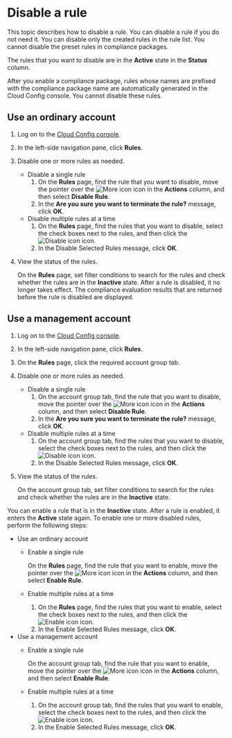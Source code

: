 # Disable a rule

This topic describes how to disable a rule. You can disable a rule if you do not need it. You can disable only the created rules in the rule list. You cannot disable the preset rules in compliance packages.

The rules that you want to disable are in the **Active** state in the **Status** column.

After you enable a compliance package, rules whose names are prefixed with the compliance package name are automatically generated in the Cloud Config console. You cannot disable these rules.

## Use an ordinary account

1.  Log on to the [Cloud Config console](https://config.console.aliyun.com).

2.  In the left-side navigation pane, click **Rules**.

3.  Disable one or more rules as needed.

    -   Disable a single rule
        1.  On the **Rules** page, find the rule that you want to disable, move the pointer over the ![More icon](https://static-aliyun-doc.oss-accelerate.aliyuncs.com/assets/img/en-US/3060019951/p93049.png) icon in the **Actions** column, and then select **Disable Rule**.
        2.  In the **Are you sure you want to terminate the rule?** message, click **OK**.
    -   Disable multiple rules at a time
        1.  On the **Rules** page, find the rules that you want to disable, select the check boxes next to the rules, and then click the ![Disable icon](https://static-aliyun-doc.oss-accelerate.aliyuncs.com/assets/img/en-US/2080062261/p260192.png) icon.
        2.  In the Disable Selected Rules message, click **OK**.
4.  View the status of the rules.

    On the **Rules** page, set filter conditions to search for the rules and check whether the rules are in the **Inactive** state. After a rule is disabled, it no longer takes effect. The compliance evaluation results that are returned before the rule is disabled are displayed.


## Use a management account

1.  Log on to the [Cloud Config console](https://config.console.aliyun.com).

2.  In the left-side navigation pane, click **Rules**.

3.  On the **Rules** page, click the required account group tab.

4.  Disable one or more rules as needed.

    -   Disable a single rule
        1.  On the account group tab, find the rule that you want to disable, move the pointer over the ![More icon](https://static-aliyun-doc.oss-accelerate.aliyuncs.com/assets/img/en-US/3060019951/p93049.png) icon in the **Actions** column, and then select **Disable Rule**.
        2.  In the **Are you sure you want to terminate the rule?** message, click **OK**.
    -   Disable multiple rules at a time
        1.  On the account group tab, find the rules that you want to disable, select the check boxes next to the rules, and then click the ![Disable icon](https://static-aliyun-doc.oss-accelerate.aliyuncs.com/assets/img/en-US/2080062261/p260192.png) icon.
        2.  In the Disable Selected Rules message, click **OK**.
5.  View the status of the rules.

    On the account group tab, set filter conditions to search for the rules and check whether the rules are in the **Inactive** state.


You can enable a rule that is in the **Inactive** state. After a rule is enabled, it enters the **Active** state again. To enable one or more disabled rules, perform the following steps:

-   Use an ordinary account
    -   Enable a single rule

        On the **Rules** page, find the rule that you want to enable, move the pointer over the ![More icon](https://static-aliyun-doc.oss-accelerate.aliyuncs.com/assets/img/en-US/3060019951/p93049.png) icon in the **Actions** column, and then select **Enable Rule**.

    -   Enable multiple rules at a time
        1.  On the **Rules** page, find the rules that you want to enable, select the check boxes next to the rules, and then click the ![Enable icon](https://static-aliyun-doc.oss-accelerate.aliyuncs.com/assets/img/en-US/2080062261/p260200.png) icon.
        2.  In the Enable Selected Rules message, click **OK**.
-   Use a management account
    -   Enable a single rule

        On the account group tab, find the rule that you want to enable, move the pointer over the ![More icon](https://static-aliyun-doc.oss-accelerate.aliyuncs.com/assets/img/en-US/3060019951/p93049.png) icon in the **Actions** column, and then select **Enable Rule**.

    -   Enable multiple rules at a time
        1.  On the account group tab, find the rules that you want to enable, select the check boxes next to the rules, and then click the ![Enable icon](https://static-aliyun-doc.oss-accelerate.aliyuncs.com/assets/img/en-US/2080062261/p260200.png) icon.
        2.  In the Enable Selected Rules message, click **OK**.

